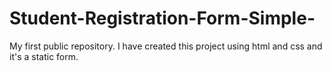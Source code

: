 # Student-Registration-Form-Simple-
My first public repository.
I have created this project using html and css and it's a static form. 
